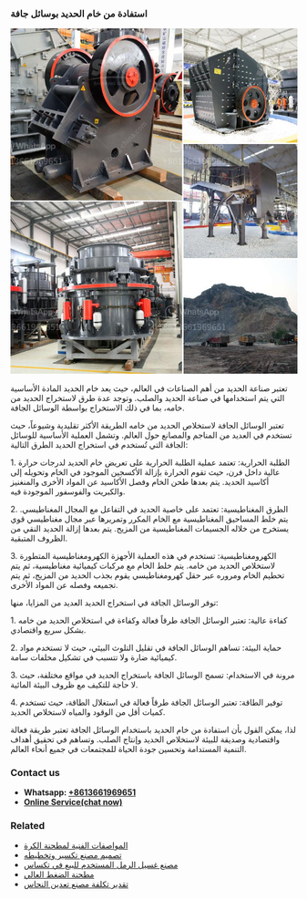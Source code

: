 <h3>استفادة من خام الحديد بوسائل جافة</h3><img src='1701850503.jpg' alt=''><p>تعتبر صناعة الحديد من أهم الصناعات في العالم، حيث يعد خام الحديد المادة الأساسية التي يتم استخدامها في صناعة الحديد والصلب. وتوجد عدة طرق لاستخراج الحديد من خامه، بما في ذلك الاستخراج بواسطة الوسائل الجافة.</p><p>تعتبر الوسائل الجافة لاستخلاص الحديد من خامه الطريقة الأكثر تقليدية وشيوعاً، حيث تستخدم في العديد من المناجم والمصانع حول العالم. وتشمل العملية الأساسية للوسائل الجافة التي تُستخدم في استخراج الحديد الطرق التالية:</p><p>1. الطلبة الحرارية: تعتمد عملية الطلبة الحرارية على تعريض خام الحديد لدرجات حرارة عالية داخل فرن، حيث تقوم الحرارة بإزالة الأكسجين الموجود في الخام وتحويله إلى أكاسيد الحديد. يتم بعدها طحن الخام وفصل الأكاسيد عن المواد الأخرى والمنغنيز والكبريت والفوسفور الموجودة فيه.</p><p>2. الطرق المغناطيسية: تعتمد على خاصية الحديد في التفاعل مع المجال المغناطيسي. يتم خلط المساحيق المغناطيسية مع الخام المكرر وتمريرها عبر مجال مغناطيسي قوي يستخرج من خلاله الجسيمات المغناطيسية من المزيج. يتم بعدها إزالة الحديد النقي من الظروف المتبقية.</p><p>3. الكهرومغناطيسية: تستخدم في هذه العملية الأجهزة الكهرومغناطيسية المتطورة لاستخلاص الحديد من خامه. يتم خلط الخام مع مركبات كيميائية مغناطيسية، ثم يتم تحطيم الخام ومروره عبر حقل كهرومغناطيسي يقوم بجذب الحديد من المزيج، ثم يتم تجميعه وفصله عن المواد الأخرى.</p><p>توفر الوسائل الجافة في استخراج الحديد العديد من المزايا، منها:</p><p>1. كفاءة عالية: تعتبر الوسائل الجافة طرقاً فعالة وكفاءة في استخلاص الحديد من خامه بشكل سريع واقتصادي.</p><p>2. حماية البيئة: تساهم الوسائل الجافة في تقليل التلوث البيئي، حيث لا تستخدم مواد كيميائية ضارة ولا تتسبب في تشكيل مخلفات سامة.</p><p>3. مرونة في الاستخدام: تسمح الوسائل الجافة باستخراج الحديد في مواقع مختلفة، حيث لا حاجة للتكيف مع ظروف البيئة المائية.</p><p>4. توفير الطاقة: تعتبر الوسائل الجافة طرقاً فعالة في استغلال الطاقة، حيث تستخدم كميات أقل من الوقود والمياه لاستخلاص الحديد.</p><p>لذا، يمكن القول بأن استفادة من خام الحديد باستخدام الوسائل الجافة تعتبر طريقة فعالة واقتصادية وصديقة للبيئة لاستخلاص الحديد وإنتاج الصلب. وتساهم في تحقيق أهداف التنمية المستدامة وتحسين جودة الحياة للمجتمعات في جميع أنحاء العالم.</p><h3>Contact us</h3><ul><li><strong>Whatsapp:&nbsp;<a href="https://wa.me/8613661969651">+8613661969651</a></strong></li><li><a href="https://swt.shibang-china.com/?git&amp;zhl&amp;استفادة من خام الحديد بوسائل جافة"><strong>Online Service(chat now)</strong></a></li></ul><h3>Related</h3><ul><li><a href='المواصفات الفنية لمطحنة الكرة.md'>المواصفات الفنية لمطحنة الكرة</a></li><li><a href='تصميم مصنع تكسير وتخطيطه.md'>تصميم مصنع تكسير وتخطيطه</a></li><li><a href='مصنع غسيل الرمل المستخدم للبيع في تكساس.md'>مصنع غسيل الرمل المستخدم للبيع في تكساس</a></li><li><a href='مطحنة الضغط العالي.md'>مطحنة الضغط العالي</a></li><li><a href='تقدير تكلفة مصنع تعدين النحاس.md'>تقدير تكلفة مصنع تعدين النحاس</a></li></ul>